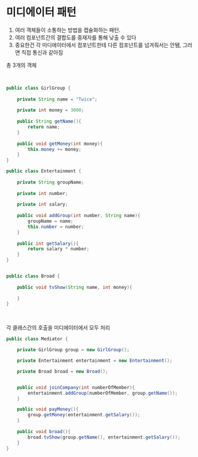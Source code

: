 미디에이터 패턴
==

1. 여러 객체들이 소통하는 방법을 캡슐화하는 패턴.
2. 여러 컴포넌트간의 결합도를 중재자를 통해 낮출 수 있다
3. 중요한건 각 미디에이터에서 컴포넌트한테 다른 컴포넌트를 넘겨줘서는 안됌, 그러면 직접 통신과 같아짐

총 3개의 객체

<br>

```java
public class GirlGroup {
    
    private String name = "Twice";
    
    private int money = 3000;
    
    public String getName(){
        return name;
    }
    
    public void getMoney(int money){
        this.money += money;
    }
}

public class Entertainment {
    
    private String groupName;
    
    private int number;
    
    private int salary;
    
    public void addGroup(int number, String name){
        groupName = name;
        this.number = number;
    }
    
    public int getSalary(){
        return salary * number;
    }
}


public class Broad {
    
    public void tvShow(String name, int money){
        
    }
}
```

<br>

각 클래스간의 호출을 미디에이터에서 모두 처리 
```java
public class Mediator {

    private GirlGroup group = new GirlGroup();

    private Entertainment entertainment = new Entertainment();

    private Broad broad = new Broad();


    public void joinCompany(int numberOfMember){
        entertainment.addGroup(numberOfMember, group.getName());
    }

    public void payMoney(){
        group.getMoney(entertainment.getSalary());
    }
    
    public void broad(){
        broad.tvShow(group.getName(), entertainment.getSalary());
    }
}
```